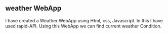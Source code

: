 ## weather WebApp

I have created a Weather WebApp using Html, css, Javascript. In this I have used rapid-API. Using this WebApp we can find current weather Condition.

